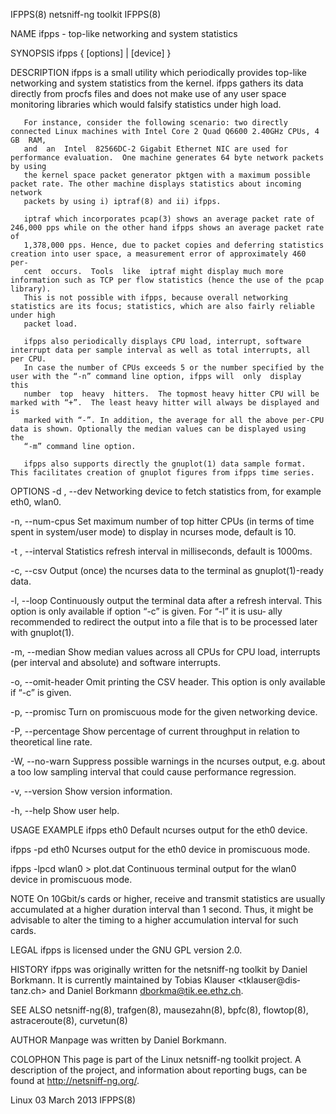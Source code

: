 IFPPS(8)                                                        netsniff-ng toolkit                                                       IFPPS(8)

NAME
       ifpps - top-like networking and system statistics

SYNOPSIS
       ifpps { [options] | [device] }

DESCRIPTION
       ifpps  is  a  small  utility  which periodically provides top-like networking and system statistics from the kernel. ifpps gathers its data
       directly from procfs files and does not make use of any user space monitoring libraries which would falsify statistics under high load.

       For instance, consider the following scenario: two directly connected Linux machines with Intel Core 2 Quad Q6600 2.40GHz CPUs, 4  GB  RAM,
       and  an  Intel  82566DC-2 Gigabit Ethernet NIC are used for performance evaluation.  One machine generates 64 byte network packets by using
       the kernel space packet generator pktgen with a maximum possible packet rate. The other machine displays statistics about incoming  network
       packets by using i) iptraf(8) and ii) ifpps.

       iptraf which incorporates pcap(3) shows an average packet rate of 246,000 pps while on the other hand ifpps shows an average packet rate of
       1,378,000 pps. Hence, due to packet copies and deferring statistics creation into user space, a measurement error of approximately 460 per‐
       cent  occurs.  Tools  like  iptraf might display much more information such as TCP per flow statistics (hence the use of the pcap library).
       This is not possible with ifpps, because overall networking statistics are its focus; statistics, which are also fairly reliable under high
       packet load.

       ifpps also periodically displays CPU load, interrupt, software interrupt data per sample interval as well as total interrupts, all per CPU.
       In case the number of CPUs exceeds 5 or the number specified by the user with the “-n” command line option, ifpps will  only  display  this
       number  top  heavy  hitters.  The topmost heavy hitter CPU will be marked with “+”.  The least heavy hitter will always be displayed and is
       marked with “-”. In addition, the average for all the above per-CPU data is shown. Optionally the median values can be displayed using  the
       “-m” command line option.

       ifpps also supports directly the gnuplot(1) data sample format. This facilitates creation of gnuplot figures from ifpps time series.

OPTIONS
   -d <netdev>, --dev <netdev>
       Networking device to fetch statistics from, for example eth0, wlan0.

   -n, --num-cpus
       Set maximum number of top hitter CPUs (in terms of time spent in system/user mode) to display in ncurses mode, default is 10.

   -t <time>, --interval <time>
       Statistics refresh interval in milliseconds, default is 1000ms.

   -c, --csv
       Output (once) the ncurses data to the terminal as gnuplot(1)-ready data.

   -l, --loop
       Continuously  output the terminal data after a refresh interval. This option is only available if option “-c” is given. For “-l” it is usu‐
       ally recommended to redirect the output into a file that is to be processed later with gnuplot(1).

   -m, --median
       Show median values across all CPUs for CPU load, interrupts (per interval and absolute) and software interrupts.

   -o, --omit-header
       Omit printing the CSV header. This option is only available if “-c” is given.

   -p, --promisc
       Turn on promiscuous mode for the given networking device.

   -P, --percentage
       Show percentage of current throughput in relation to theoretical line rate.

   -W, --no-warn
       Suppress possible warnings in the ncurses output, e.g. about a too low sampling interval that could cause performance regression.

   -v, --version
       Show version information.

   -h, --help
       Show user help.

USAGE EXAMPLE
   ifpps eth0
       Default ncurses output for the eth0 device.

   ifpps -pd eth0
       Ncurses output for the eth0 device in promiscuous mode.

   ifpps -lpcd wlan0 > plot.dat
       Continuous terminal output for the wlan0 device in promiscuous mode.

NOTE
       On 10Gbit/s cards or higher, receive and transmit statistics are usually accumulated at a higher duration interval than 1 second. Thus,  it
       might be advisable to alter the timing to a higher accumulation interval for such cards.

LEGAL
       ifpps is licensed under the GNU GPL version 2.0.

HISTORY
       ifpps  was  originally  written for the netsniff-ng toolkit by Daniel Borkmann. It is currently maintained by Tobias Klauser <tklauser@dis‐
       tanz.ch> and Daniel Borkmann <dborkma@tik.ee.ethz.ch>.

SEE ALSO
       netsniff-ng(8), trafgen(8), mausezahn(8), bpfc(8), flowtop(8), astraceroute(8), curvetun(8)

AUTHOR
       Manpage was written by Daniel Borkmann.

COLOPHON
       This page is part of the Linux netsniff-ng toolkit project. A description of the project, and information  about  reporting  bugs,  can  be
       found at http://netsniff-ng.org/.

Linux                                                              03 March 2013                                                          IFPPS(8)
